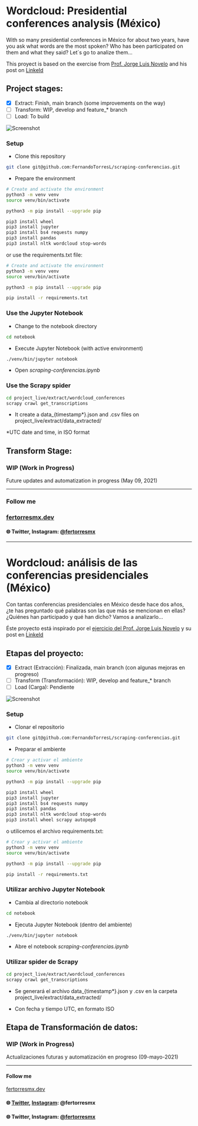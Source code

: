 # Wordcloud: Presidential conferences analysis (México)

With so many presidential conferences in México for about two years, have you ask what words are the most spoken? Who has been participated on them and what they said? Let´s go to analize them...

This proyect is based on the exercise from [Prof. Jorge Luis Novelo](https://github.com/PhinanceScientist) and his post on [LinkeId](https://www.linkedin.com/pulse/qu%C3%A9-es-lo-que-dice-el-discurso-presidencial-an%C3%A1lisis-de-luis-jorge/)

## Project stages:
- [x] Extract: Finish, main branch (some improvements on the way)
- [ ] Transform: WIP, develop and feature_* branch
- [ ] Load: To build

![Screenshot](https://s3-us-west-2.amazonaws.com/torresmxbucket/2021/02/Screen-Shot-2021-02-20-at-1.42.44.png)


### Setup

* Clone this repository

```bash
git clone git@github.com:FernandoTorresL/scraping-conferencias.git
```

* Prepare the environment

```bash
# Create and activate the environment
python3 -m venv venv
source venv/bin/activate

python3 -m pip install --upgrade pip

pip3 install wheel
pip3 install jupyter
pip3 install bs4 requests numpy
pip3 install pandas
pip3 install nltk wordcloud stop-words
```

or use the requirements.txt file:

```bash
# Create and activate the environment
python3 -m venv venv
source venv/bin/activate

python3 -m pip install --upgrade pip

pip install -r requirements.txt
```

### Use the Jupyter Notebook

* Change to the notebook directory

```bash
cd notebook
```

* Execute Jupyter Notebook (with active environment)

```bash
./venv/bin/jupyter notebook
```

* Open *scraping-conferencias.ipynb*

### Use the Scrapy spider
```bash
cd project_live/extract/wordcloud_conferences
scrapy crawl get_transcriptions
```
* It create a data_{timestamp*}.json and .csv files on project_live/extract/data_extracted/

*UTC date and time, in ISO format


## Transform Stage:
### WIP (Work in Progress)

Future updates and automatization in progress (May 09, 2021)

---

### Follow me

### [fertorresmx.dev](https://www.fertorresmx.dev/)

#### :globe_with_meridians: Twitter, Instagram: [@fertorresmx](https://www.twitter/fertorresmx)




---
# Wordcloud: análisis de las conferencias presidenciales (México)

Con tantas conferencias presidenciales en México desde hace dos años, ¿te has preguntado qué palabras son las que más se mencionan en ellas? ¿Quiénes han participado y qué han dicho? Vamos a analizarlo...

Éste proyecto está inspirado por el [ejercicio del Prof. Jorge Luis Novelo](https://github.com/PhinanceScientist) y su post en [LinkeId](https://www.linkedin.com/pulse/qu%C3%A9-es-lo-que-dice-el-discurso-presidencial-an%C3%A1lisis-de-luis-jorge/)

## Etapas del proyecto:
- [x] Extract (Extracción): Finalizada, main branch (con algunas mejoras en progreso)
- [ ] Transform (Transformación): WIP, develop and feature_* branch
- [ ] Load (Carga): Pendiente

![Screenshot](https://s3-us-west-2.amazonaws.com/torresmxbucket/2021/02/Screen-Shot-2021-02-20-at-1.42.44.png)

### Setup

* Clonar el repositorio

```bash
git clone git@github.com:FernandoTorresL/scraping-conferencias.git
```

* Preparar el ambiente

```bash
# Crear y activar el ambiente
python3 -m venv venv
source venv/bin/activate

python3 -m pip install --upgrade pip

pip3 install wheel
pip3 install jupyter
pip3 install bs4 requests numpy
pip3 install pandas
pip3 install nltk wordcloud stop-words
pip3 install wheel scrapy autopep8
```

o utilicemos el archivo requirements.txt:

```bash
# Crear y activar el ambiente
python3 -m venv venv
source venv/bin/activate

python3 -m pip install --upgrade pip

pip install -r requirements.txt
```

### Utilizar archivo Jupyter Notebook

* Cambia al directorio notebook

```bash
cd notebook
```

* Ejecuta Jupyter Notebook (dentro del ambiente)

```bash
./venv/bin/jupyter notebook
```

* Abre el notebook *scraping-conferencias.ipynb*

### Utilizar spider de Scrapy
```bash
cd project_live/extract/wordcloud_conferences
scrapy crawl get_transcriptions
```
* Se generará el archivo data_{timestamp*}.json y .csv en la carpeta project_live/extract/data_extracted/

* Con fecha y tiempo UTC, en formato ISO

## Etapa de Transformación de datos:
### WIP (Work in Progress)

Actualizaciones futuras y automatización en progreso (09-mayo-2021)

------

#### Follow me 
[fertorresmx.dev](https://fertorresmx.dev/)

#### :globe_with_meridians: [Twitter](https://twitter.com/FerTorresMx), [Instagram](https://www.instagram.com/fertorresmx/): @fertorresmx

#### :globe_with_meridians: Twitter, Instagram: [@fertorresmx](https://www.twitter/fertorresmx)
